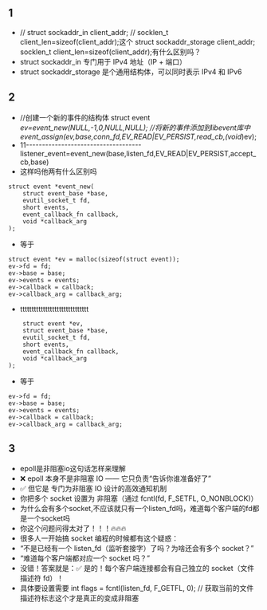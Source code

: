 ## 1
- // struct sockaddr_in client_addr;
    // socklen_t client_len=sizeof(client_addr);这个 struct sockaddr_storage client_addr;
    socklen_t client_len=sizeof(client_addr);有什么区别吗？
- struct sockaddr_in	专门用于 IPv4 地址（IP + 端口）
- struct sockaddr_storage	是个通用结构体，可以同时表示 IPv4 和 IPv6
## 2
 - //创建一个新的事件的结构体
        struct event *ev=event_new(NULL,-1,0,NULL,NULL);
        //将新的事件添加到libevent库中
        event_assign(ev,base,conn_fd,EV_READ|EV_PERSIST,read_cb,(void*)ev);
- 11------------------------------------
        listener_event=event_new(base,listen_fd,EV_READ|EV_PERSIST,accept_cb,base)
- 这样吗他两有什么区别吗
```
struct event *event_new(
    struct event_base *base,
    evutil_socket_t fd,
    short events,
    event_callback_fn callback,
    void *callback_arg
);
```
- 等于
```
struct event *ev = malloc(sizeof(struct event));
ev->fd = fd;
ev->base = base;
ev->events = events;
ev->callback = callback;
ev->callback_arg = callback_arg;
```
- tttttttttttttttttttttttttttttt
``` int event_assign(
    struct event *ev,
    struct event_base *base,
    evutil_socket_t fd,
    short events,
    event_callback_fn callback,
    void *callback_arg
);
```
- 等于
``` 
ev->fd = fd;
ev->base = base;
ev->events = events;
ev->callback = callback;
ev->callback_arg = callback_arg;
```
## 3
- epoll是非阻塞io这句话怎样来理解
- ❌ epoll 本身不是非阻塞 IO —— 它只负责“告诉你谁准备好了”
- ✅ 但它是 专门为非阻塞 IO 设计的高效通知机制
- 你把多个 socket 设置为 非阻塞（通过 fcntl(fd, F_SETFL, O_NONBLOCK)）
- 为什么会有多个socket,不应该就只有一个listen_fd吗，难道每个客户端的fd都是一个socket吗
- 你这个问题问得太对了！！！🔥🔥🔥
- 很多人一开始搞 socket 编程的时候都有这个疑惑：
- “不是已经有一个 listen_fd（监听套接字）了吗？为啥还会有多个 socket？”
- “难道每个客户端都对应一个 socket 吗？”
- 没错！答案就是：✅ 是的！每个客户端连接都会有自己独立的 socket（文件描述符 fd）！
- 具体要设置需要 int flags = fcntl(listen_fd, F_GETFL, 0);  // 获取当前的文件描述符标志这个才是真正的变成非阻塞